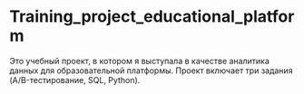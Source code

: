 # Training_project_educational_platform
Это учебный проект, в котором я выступала в качестве аналитика данных для образовательной платформы.  Проект включает три задания (A/B-тестирование, SQL, Python).
